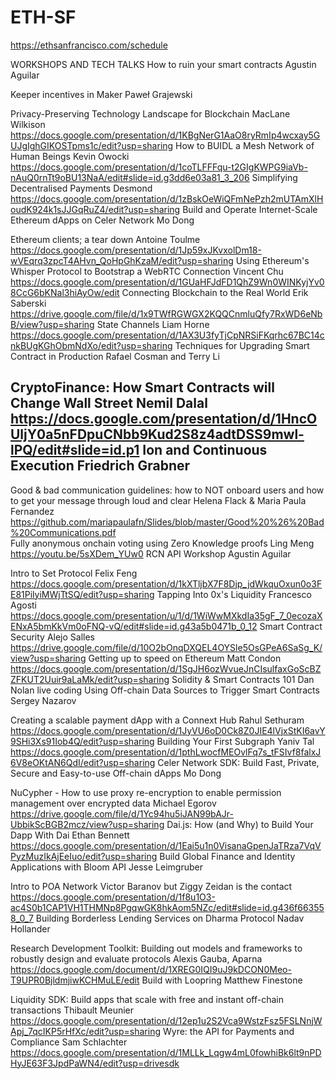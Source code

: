 # ETH-SF
https://ethsanfrancisco.com/schedule

	 	 	 	
WORKSHOPS AND TECH TALKS
How to ruin your smart contracts
Agustin Aguilar


Keeper incentives in Maker
Paweł Grajewski


Privacy-Preserving Technology Landscape for Blockchain
MacLane Wilkison
https://docs.google.com/presentation/d/1KBgNerG1AaO8ryRmIp4wcxay5GUJgIghGIKOSTpms1c/edit?usp=sharing 
How to BUIDL a Mesh Network of Human Beings
Kevin Owocki
https://docs.google.com/presentation/d/1coTLFFFqu-t2GIgKWPG9iaVb-nAuQ0rnTt9oBU13NaA/edit#slide=id.g3dd6e03a81_3_206 
Simplifying Decentralised Payments
Desmond
https://docs.google.com/presentation/d/1zBskOeWiQFmNePzh2mUTAmXlHoudK924k1sJJGqRuZ4/edit?usp=sharing 
Build and Operate Internet-Scale Ethereum dApps on Celer Network
Mo Dong


Ethereum clients; a tear down
Antoine Toulme
https://docs.google.com/presentation/d/1Jp59xJKvxolDm18-wVEqrq3zpcT4AHvn_QoHpGhKzaM/edit?usp=sharing 
Using Ethereum's Whisper Protocol to Bootstrap a WebRTC Connection
Vincent Chu
https://docs.google.com/presentation/d/1GUaHFJdFD1QhZ9Wn0WINKyjYv08CcG6bKNal3hiAyOw/edit 
Connecting Blockchain to the Real World
Erik Saberski
https://drive.google.com/file/d/1x9TWfRGWGX2KQQCnmluQfy7RxWD6eNbB/view?usp=sharing 
State Channels
Liam Horne
https://docs.google.com/presentation/d/1AX3U3fyTjCpNRSiFKqrhc67BC14cnkBUgKGhObmNdXo/edit?usp=sharing 
Techniques for Upgrading Smart Contract in Production
Rafael Cosman and Terry Li


CryptoFinance: How Smart Contracts will Change Wall Street
Nemil Dalal
https://docs.google.com/presentation/d/1HncOUljY0a5nFDpuCNbb9Kud2S8z4adtDSS9mwl-lPQ/edit#slide=id.p1 
Ion and Continuous Execution
Friedrich Grabner
-
Good & bad communication guidelines: how to NOT onboard users and how to get your message through loud and clear
Helena Flack & Maria Paula Fernandez
https://github.com/mariapaulafn/Slides/blob/master/Good%20%26%20Bad%20Communications.pdf  
Fully anonymous onchain voting using Zero Knowledge proofs
Ling Meng
https://youtu.be/5sXDem_YUw0 
RCN API Workshop
Agustin Aguilar


Intro to Set Protocol
Felix Feng
https://docs.google.com/presentation/d/1kXTljbX7F8Djp_jdWkquOxun0o3FE81PilyiMWjTtSQ/edit?usp=sharing 
Tapping Into 0x's Liquidity
Francesco Agosti
https://docs.google.com/presentation/u/1/d/1WiWwMXkdIa35gF_7_0ecozaXENxA5bmKkVm0oFNQ-vQ/edit#slide=id.g43a5b0471b_0_12 
Smart Contract Security
Alejo Salles
https://drive.google.com/file/d/10O2bOnqDXQEL4OYSle5OsGPeA6SaSg_K/view?usp=sharing 
Getting up to speed on Ethereum
Matt Condon
https://docs.google.com/presentation/d/1SgJH6ozWvueJnCIsulfaxGoScBZZFKUT2Uuir9aLaMk/edit?usp=sharing 
Solidity & Smart Contracts 101
Dan Nolan
live coding
Using Off-chain Data Sources to Trigger Smart Contracts
Sergey Nazarov


Creating a scalable payment dApp with a Connext Hub
Rahul Sethuram
https://docs.google.com/presentation/d/1JyVU6oD0Ck8Z0JIE4lVjxStKI6avY9SHi3Xs91Iob4Q/edit?usp=sharing 
Building Your First Subgraph
Yaniv Tal
https://docs.google.com/presentation/d/1pthLwocfMEOvlFq7s_tFSIvf8falxJ6V8eOKtAN6QdI/edit?usp=sharing 
Celer Network SDK: Build Fast, Private, Secure and Easy-to-use Off-chain dApps
Mo Dong


NuCypher - How to use proxy re-encryption to enable permission management over encrypted data
Michael Egorov
https://drive.google.com/file/d/1Yc94hu5iJAN99bAJr-UbbikScBGB2mcz/view?usp=sharing 
Dai.js: How (and Why) to Build Your Dapp With Dai
Ethan Bennett
https://docs.google.com/presentation/d/1Eai5u1n0VisanaGpenJaTRza7VqVPyzMuzIkAjEeIuo/edit?usp=sharing 
Build Global Finance and Identity Applications with Bloom API
Jesse Leimgruber


Intro to POA Network
Victor Baranov but Ziggy Zeidan is the contact
https://docs.google.com/presentation/d/1f8u1O3-ac4S0b1CAP1VH1THMNp8PgqwGK8hkAom5NZc/edit#slide=id.g436f663558_0_7 
Building Borderless Lending Services on Dharma Protocol
Nadav Hollander


Research Development Toolkit: Building out models and frameworks to robustly design and evaluate protocols
Alexis Gauba, Aparna
https://docs.google.com/document/d/1XREG0IQI9uJ9kDCON0Meo-T9UPR0BjldmjiwKCHMuLE/edit 
Build with Loopring
Matthew Finestone


Liquidity SDK: Build apps that scale with free and instant off-chain transactions
Thibault Meunier
https://docs.google.com/presentation/d/12ep1u2S2Vca9WstzFsz5FSLNnjWApj_7qcIKP5rHfXc/edit?usp=sharing 
Wyre: the API for Payments and Compliance
Sam Schlachter
https://docs.google.com/presentation/d/1MLLk_Lqgw4mL0fowhiBk6lt9nPDHyJE63F3JpdPaWN4/edit?usp=drivesdk 

